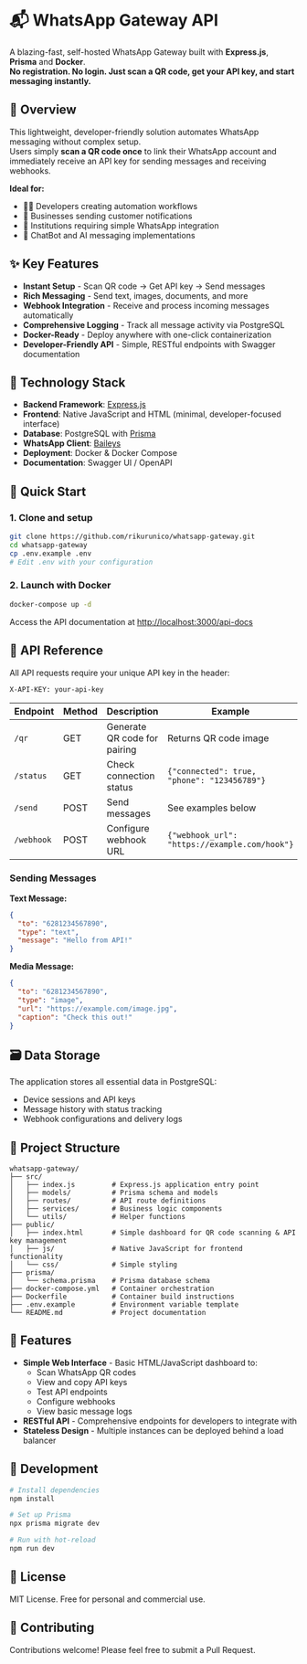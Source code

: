 # 📬 WhatsApp Gateway API

A blazing-fast, self-hosted WhatsApp Gateway built with **Express.js**, **Prisma** and **Docker**.  
**No registration. No login. Just scan a QR code, get your API key, and start messaging instantly.**

## 🚀 Overview

This lightweight, developer-friendly solution automates WhatsApp messaging without complex setup.  
Users simply **scan a QR code once** to link their WhatsApp account and immediately receive an API key for sending messages and receiving webhooks.

**Ideal for:**
- 👨‍💻 Developers creating automation workflows
- 🏪 Businesses sending customer notifications
- 🏫 Institutions requiring simple WhatsApp integration
- 🤖 ChatBot and AI messaging implementations

## ✨ Key Features

- **Instant Setup** - Scan QR code → Get API key → Send messages
- **Rich Messaging** - Send text, images, documents, and more
- **Webhook Integration** - Receive and process incoming messages automatically
- **Comprehensive Logging** - Track all message activity via PostgreSQL
- **Docker-Ready** - Deploy anywhere with one-click containerization
- **Developer-Friendly API** - Simple, RESTful endpoints with Swagger documentation

## 🧰 Technology Stack

- **Backend Framework**: [Express.js](https://expressjs.com/)
- **Frontend**: Native JavaScript and HTML (minimal, developer-focused interface)
- **Database**: PostgreSQL with [Prisma](https://www.prisma.io/)
- **WhatsApp Client**: [Baileys](https://github.com/WhiskeySockets/Baileys)
- **Deployment**: Docker & Docker Compose
- **Documentation**: Swagger UI / OpenAPI

## 🔧 Quick Start

### 1. Clone and setup

```bash
git clone https://github.com/rikurunico/whatsapp-gateway.git
cd whatsapp-gateway
cp .env.example .env
# Edit .env with your configuration
```

### 2. Launch with Docker

```bash
docker-compose up -d
```

Access the API documentation at [http://localhost:3000/api-docs](http://localhost:3000/api-docs)

## 📡 API Reference

All API requests require your unique API key in the header:
```
X-API-KEY: your-api-key
```

| Endpoint | Method | Description | Example |
|----------|--------|-------------|---------|
| `/qr` | GET | Generate QR code for pairing | Returns QR code image |
| `/status` | GET | Check connection status | `{"connected": true, "phone": "123456789"}` |
| `/send` | POST | Send messages | See examples below |
| `/webhook` | POST | Configure webhook URL | `{"webhook_url": "https://example.com/hook"}` |

### Sending Messages

**Text Message:**
```json
{
  "to": "6281234567890",
  "type": "text",
  "message": "Hello from API!"
}
```

**Media Message:**
```json
{
  "to": "6281234567890",
  "type": "image",
  "url": "https://example.com/image.jpg",
  "caption": "Check this out!"
}
```

## 🗃️ Data Storage

The application stores all essential data in PostgreSQL:
- Device sessions and API keys
- Message history with status tracking
- Webhook configurations and delivery logs

## 📁 Project Structure

```
whatsapp-gateway/
├── src/
│   ├── index.js         # Express.js application entry point
│   ├── models/          # Prisma schema and models
│   ├── routes/          # API route definitions
│   ├── services/        # Business logic components
│   └── utils/           # Helper functions
├── public/
│   ├── index.html       # Simple dashboard for QR code scanning & API key management
│   ├── js/              # Native JavaScript for frontend functionality
│   └── css/             # Simple styling
├── prisma/
│   └── schema.prisma    # Prisma database schema
├── docker-compose.yml   # Container orchestration
├── Dockerfile           # Container build instructions
├── .env.example         # Environment variable template
└── README.md            # Project documentation
```

## 🔧 Features

- **Simple Web Interface** - Basic HTML/JavaScript dashboard to:
  - Scan WhatsApp QR codes
  - View and copy API keys
  - Test API endpoints
  - Configure webhooks
  - View basic message logs
- **RESTful API** - Comprehensive endpoints for developers to integrate with
- **Stateless Design** - Multiple instances can be deployed behind a load balancer

## 🧪 Development

```bash
# Install dependencies
npm install

# Set up Prisma
npx prisma migrate dev

# Run with hot-reload
npm run dev
```

## 📄 License

MIT License. Free for personal and commercial use.

## 🤝 Contributing

Contributions welcome! Please feel free to submit a Pull Request.